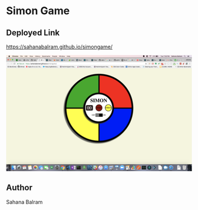 # Simon Game

## Deployed Link
https://sahanabalram.github.io/simongame/

![screenshot of the App](simongame.png)

## Author
Sahana Balram
